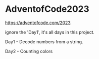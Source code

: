 # AdventofCode2023
https://adventofcode.com/2023

ignore the 'Day1', it's all days in this project.


Day1 - Decode numbers from a string.

Day2 - Counting colors